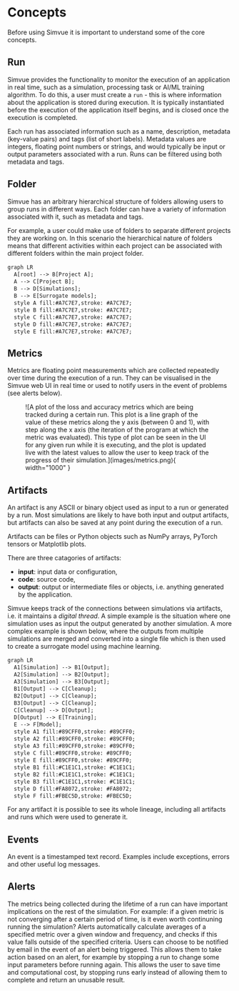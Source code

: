 # Concepts

Before using Simvue it is important to understand some of the core concepts.

## Run

Simvue provides the functionality to monitor the execution of an application in real time, such as a simulation, processing task or AI/ML training algorithm. To do this, a user must create a `run` - this is where information about the application is stored during execution. It is typically instantiated before the execution of the application itself begins, and is closed once the execution is completed.

Each run has associated information such as a name, description, metadata (key-value pairs) and tags (list of short labels). Metadata values are integers, floating point numbers or strings, and would typically be input or output parameters associated with a run. Runs can be filtered using both metadata and tags.

## Folder

Simvue has an arbitrary hierarchical structure of folders allowing users to group runs in different ways. Each folder can have a variety of information associated with it, such as metadata and tags.

For example, a user could make use of folders to separate different
projects they are working on. In this scenario the hierarchical nature of folders means that different activities within each project
can be associated with different folders within the main project folder.

``` mermaid
graph LR
  A[root] --> B[Project A];
  A --> C[Project B];
  B --> D[Simulations];
  B --> E[Surrogate models];
  style A fill:#A7C7E7,stroke: #A7C7E7;
  style B fill:#A7C7E7,stroke: #A7C7E7;
  style C fill:#A7C7E7,stroke: #A7C7E7;
  style D fill:#A7C7E7,stroke: #A7C7E7;
  style E fill:#A7C7E7,stroke: #A7C7E7;
```

## Metrics

Metrics are floating point measurements which are collected repeatedly over time during the execution of a run. They can be
visualised in the Simvue web UI in real time or used to notify users in the event of problems (see alerts below).

<figure markdown>
  ![A plot of the loss and accuracy metrics which are being tracked during a certain run. This plot is a line graph of the value of these metrics along the y axis (between 0 and 1), with step along the x axis (the iteration of the program at which the metric was evaluated). This type of plot can be seen in the UI for any given run while it is executing, and the plot is updated live with the latest values to allow the user to keep track of the progress of their simulation.](images/metrics.png){ width="1000" }
</figure>

## Artifacts

An artifact is any ASCII or binary object used as input to a run or generated by a run. Most simulations are likely to have
both input and output artifacts, but artifacts can also be saved at any point during the execution of a run.

Artifacts can
be files or Python objects such as NumPy arrays, PyTorch tensors or Matplotlib plots.

There are three
catagories of artifacts:

* **input**: input data or configuration,
* **code**: source code,
* **output**: output or intermediate files or objects, i.e. anything generated by the application.

Simvue keeps track of the connections between simulations via artifacts, i.e. it maintains a *digital thread*. A simple example
is the situation where one simulation uses as input the output generated by another simulation. A more complex example is shown
below, where the outputs from multiple simulations are merged and converted into a single file which is then used to create a
surrogate model using machine learning.


``` mermaid
graph LR
  A1[Simulation] --> B1[Output];
  A2[Simulation] --> B2[Output];
  A3[Simulation] --> B3[Output];
  B1[Output] --> C[Cleanup];
  B2[Output] --> C[Cleanup];
  B3[Output] --> C[Cleanup];
  C[Cleanup] --> D[Output];
  D[Output] --> E[Training];
  E --> F[Model];
  style A1 fill:#89CFF0,stroke: #89CFF0;
  style A2 fill:#89CFF0,stroke: #89CFF0;
  style A3 fill:#89CFF0,stroke: #89CFF0;
  style C fill:#89CFF0,stroke: #89CFF0;
  style E fill:#89CFF0,stroke: #89CFF0;
  style B1 fill:#C1E1C1,stroke: #C1E1C1;
  style B2 fill:#C1E1C1,stroke: #C1E1C1;
  style B3 fill:#C1E1C1,stroke: #C1E1C1;
  style D fill:#FA8072,stroke: #FA8072;
  style F fill:#FBEC5D,stroke: #FBEC5D;
```
For any artifact it is possible
to see its whole lineage, including all artifacts and runs which were used to generate it.

## Events

An event is a timestamped text record. Examples include exceptions, errors and other useful log messages.

## Alerts
The metrics being collected during the lifetime of a run can have important implications on the rest of the simulation. For example: if a given metric is not converging after a certain period of time,  is it even worth continuning running the simulation? Alerts automatically calculate averages of a specified metric over a given window and frequency, and checks if this value falls outside of the specified criteria. Users can choose to be notified by email in the event of an alert being triggered. This allows them to take action based on an alert, for example by stopping a run to change some input parameters before running again. This allows the user to save time and computational cost, by stopping runs early instead of allowing them to complete and return an unusable result.


